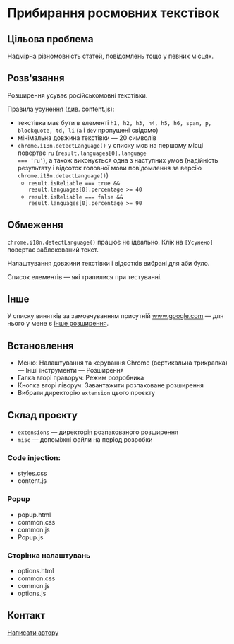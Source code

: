 # Прибирання росмовних текстівок

## Цільова проблема

Надмірна різномовність статей, повідомлень тощо у певних місцях.

## Розв'язання

Розширення усуває російськомовні текстівки.

Правила усунення (див. content.js): 

- текстівка має бути в елементі <code>h1, h2, h3, h4, h5, h6, span, p, blockquote, td, li</code> (<code>a</code> і <code>dev</code> пропущені свідомо)
- мінімальна довжина текстівки — 20 символів
- <code>chrome.i18n.detectLanguage()</code> у списку мов на першому місці повертає <code>ru</code> (<code>result.languages[0].language === 'ru'</code>), а також виконується одна з наступних умов (надійність результату і відсоток головної мови повідомлення за версію <code>chrome.i18n.detectLanguage()</code>)
  - <code>result.isReliable === true && result.languages[0].percentage >= 40</code> 
  - <code>result.isReliable === false && result.languages[0].percentage >= 90</code>  

## Обмеження

<code>chrome.i18n.detectLanguage()</code> працює не ідеально. Клік на <code>[Усунено]</code> повертає заблокований текст.

Налаштування довжини текстівки і відсотків вибрані для аби було. 

Список елементів — які трапилися при тестуванні.

## Інше

У списку винятків за замовчуванням присутній www.google.com — для нього у мене є [інше розширення](https://github.com/oleksavyshnivsky/UASearchResultsCorrector).

## Встановлення

- Меню: Налаштування та керування Chrome (вертикальна трикрапка) — Інші інструменти — Розширення
- Галка вгорі праворуч: Режим розробника
- Кнопка вгорі ліворуч: Завантажити розпаковане розширення
- Вибрати директорію <code>extension</code> цього проєкту

## Склад проєкту

* <code>extensions</code> — директорія розпакованого розширення
* <code>misc</code> — допоміжні файли на період розробки

### Code injection:

- styles.css
- content.js

### Popup

- popup.html
- common.css
- common.js
- Popup.js

### Сторінка налаштувань

- options.html
- common.css
- common.js
- options.js


## Контакт

[Написати автору](mailto:oleksa.vyshnivsky+langfilter@gmail.com)

